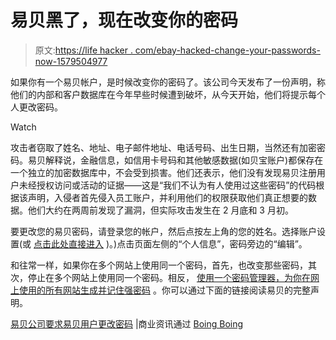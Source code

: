 # 易贝黑了，现在改变你的密码

> 原文:[https://life hacker . com/ebay-hacked-change-your-passwords-now-1579504977](https://lifehacker.com/ebay-hacked-change-your-passwords-now-1579504977)

如果你有一个易贝帐户，是时候改变你的密码了。该公司今天发布了一份声明，称他们的内部和客户数据库在今年早些时候遭到破坏，从今天开始，他们将提示每个人更改密码。

Watch

攻击者窃取了姓名、地址、电子邮件地址、电话号码、出生日期，当然还有加密密码。易贝解释说，金融信息，如信用卡号码和其他敏感数据(如贝宝账户)都保存在一个独立的加密数据库中，不会受到损害。他们还表示，他们没有发现易贝注册用户未经授权访问或活动的证据——这是“我们不认为有人使用过这些密码”的代码根据该声明，入侵者首先侵入员工账户，并利用他们的权限获取他们真正想要的数据。他们大约在两周前发现了漏洞，但实际攻击发生在 2 月底和 3 月初。

要更改您的易贝密码，请登录您的帐户，然后点按左上角的您的姓名。选择账户设置(或 [点击此处直接进入](http://my.ebay.com/ws/eBayISAPI.dll?MyEbay&CurrentPage=MyeBayMyAccounts) )。)点击页面左侧的“个人信息”，密码旁边的“编辑”。

和往常一样，如果你在多个网站上使用同一个密码，首先，也改变那些密码，其次，停止在多个网站上使用同一个密码。相反， [使用一个密码管理器，为你在网上使用的所有网站生成并记住强密码](https://lifehacker.com/how-to-audit-and-update-your-passwords-after-a-service-5712907) 。你可以通过下面的链接阅读易贝的完整声明。

[易贝公司要求易贝用户更改密码](http://www.businesswire.com/news/home/20140521005813/en/eBay-To%C2%A0Ask-eBay-Users-Change-Passwords#.U3ysFi8ZfH3) |商业资讯通过 [Boing Boing](http://boingboing.net/2014/05/21/ebay-hacked-every-user-must-c.html)
